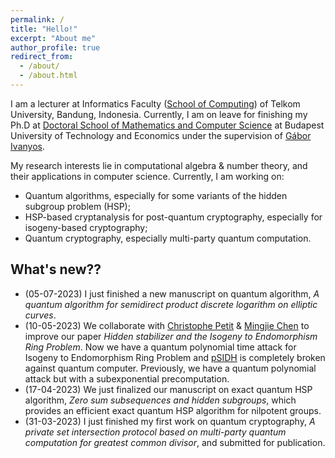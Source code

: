 ```yaml
---
permalink: /
title: "Hello!"
excerpt: "About me"
author_profile: true
redirect_from:
  - /about/
  - /about.html
---
```

I am a lecturer at Informatics Faculty ([School of Computing](https://telkomuniversity.ac.id/en/school-of-informatics/)) of Telkom University, Bandung, Indonesia. Currently, I am on leave for finishing my Ph.D at [Doctoral School of Mathematics and Computer Science](https://doktori.math.bme.hu/english/index-E.html) at Budapest University of Technology and Economics under the supervision of [Gábor Ivanyos](http://old.sztaki.hu/~ivanyos/). 


My research interests lie in computational algebra & number theory, and their applications in computer science. Currently, I am working on:
* Quantum algorithms, especially for some variants of the hidden subgroup problem (HSP);
* HSP-based cryptanalysis for post-quantum cryptography, especially for isogeny-based cryptography;
* Quantum cryptography, especially multi-party quantum computation.

## What's new??
* (05-07-2023) I just finished a new manuscript on quantum algorithm, <i>A quantum algorithm for semidirect product discrete logarithm on elliptic curves</i>. 
* (10-05-2023) We collaborate with [Christophe Petit](https://christophe.petit.web.ulb.be/index.html) & [Mingjie Chen](https://www.birmingham.ac.uk/staff/profiles/computer-science/research-fellow/chen-mingjie.aspx) to improve our paper <i>Hidden stabilizer and the Isogeny to Endomorphism Ring Problem</i>. Now we have a quantum polynomial time attack for Isogeny to Endomorphism Ring Problem and [pSIDH](https://link.springer.com/chapter/10.1007/978-3-031-22966-4_1) is completely broken against quantum computer. Previously, we have a quantum polynomial attack but with a subexponential precomputation. 
* (17-04-2023) We just finalized our manuscript on exact quantum HSP algorithm, <i>Zero sum subsequences and hidden subgroups</i>, which provides an efficient exact quantum HSP algorithm for nilpotent groups.
* (31-03-2023) I just finished my first work on quantum cryptography, <i>A private set intersection protocol based on multi-party quantum computation for greatest common divisor</i>, and submitted for publication.
